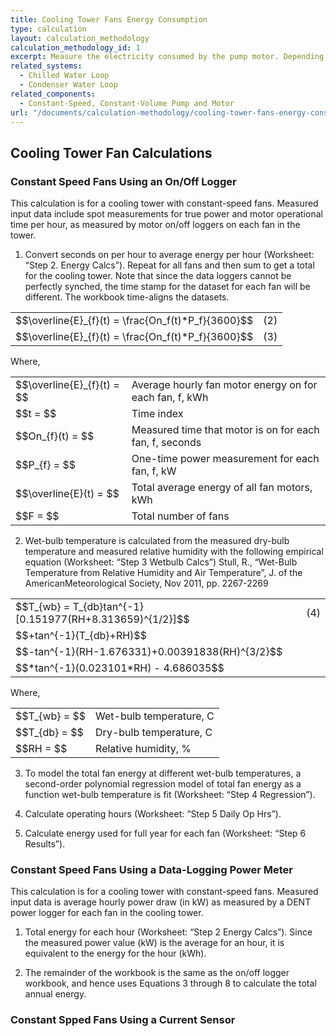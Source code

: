 ```yaml
---
title: Cooling Tower Fans Energy Consumption
type: calculation
layout: calculation_methodology
calculation_methodology_id: 1
excerpt: Measure the electricity consumed by the pump motor. Depending on the variability of operations, daily or weekly models may be developed to better characterize the component. The typical energy consumption of a constant-speed pump is estimated using the simulated yearly schedule of the pump. 
related_systems:
  - Chilled Water Loop
  - Condenser Water Loop
related_components:
  - Constant-Speed, Constant-Volume Pump and Motor
url: "/documents/calculation-methodology/cooling-tower-fans-energy-consumption"
---
```


## Cooling Tower Fan Calculations

### Constant Speed Fans Using an On/Off Logger

This calculation is for a cooling tower with constant-speed fans. Measured input data include spot measurements for true power and motor operational time per hour, as measured by motor on/off loggers on each fan in the tower.

1. Convert seconds on per hour to average energy per hour (Worksheet: “Step 2. Energy Calcs”).  Repeat for all fans and then sum to get a total for the cooling tower. Note that since the data loggers cannot be perfectly synched, the time stamp for the dataset for each fan will be different. The workbook time-aligns the datasets.

<table class="equation-table">
<tbody>
  <tr>
    <td class="tg-0pky">$$\overline{E}_{f}(t) = \frac{On_f(t)*P_f}{3600}$$</th>
    <td class="tg-0pky">(2)</th>
  </tr>
  <tr>
    <td class="tg-0pky">$$\overline{E}_{f}(t) = \frac{On_f(t)*P_f}{3600}$$</td>
    <td class="tg-0pky">(3)</td>
  </tr>
</tbody>
</table>

Where,

<table class="equation-table">
<tbody>
  <tr>
    <td class="tg-0pky">$$\overline{E}_{f}(t) = $$</th>
    <td class="tg-0pky">Average hourly fan motor energy on for each fan, f, kWh</th>
  </tr>
  <tr>
    <td class="tg-0pky">$$t = $$</th>
    <td class="tg-0pky">Time index</th>
  </tr>
  <tr>
    <td class="tg-0pky">$$On_{f}(t) = $$</th>
    <td class="tg-0pky">Measured time that motor is on for each fan, f, seconds</th>
  </tr>
  <tr>
    <td class="tg-0pky">$$P_{f} = $$</th>
    <td class="tg-0pky">One-time power measurement for each fan, f, kW</th>
  </tr>
  <tr>
    <td class="tg-0pky">$$\overline{E}(t) = $$</th>
    <td class="tg-0pky">Total average energy of all fan motors, kWh</th>
  </tr>
  <tr>
    <td class="tg-0pky">$$F = $$</th>
    <td class="tg-0pky">Total number of fans</th>
  </tr>
</tbody>
</table>

2. Wet-bulb temperature is calculated from the measured dry-bulb temperature and measured relative humidity with the following empirical equation <span class="tooltip-pnp">(Worksheet: “Step 3 Wetbulb Calcs”)<span class="tooltiptext"> Stull, R., “Wet-Bulb Temperature from Relative Humidity and Air Temperature”, J. of the AmericanMeteorological Society, Nov 2011, pp. 2267-2269 </span></span>

<table class="equation-table">
<tbody>
  <tr>
    <td class="tg-0pky">$$T_{wb} = T_{db}tan^{-1}[0.151977(RH+8.313659)^{1/2}]$$</th>
    <td class="tg-0pky">(4)</th>
  </tr>
  <tr>
    <td class="tg-0pky">$$+tan^{-1}(T_{db}+RH)$$</td>
    <td class="tg-0pky"></td>
  </tr>
  <tr>
    <td class="tg-0pky">$$-tan^{-1}(RH-1.676331)+0.00391838(RH)^{3/2}$$</td>
    <td class="tg-0pky"></td>
  </tr>
  <tr>
    <td class="tg-0pky">$$*tan^{-1}(0.023101*RH) - 4.686035$$</td>
    <td class="tg-0pky"></td>
  </tr>
</tbody>
</table>

Where, 

<table class="equation-table">
<tbody>
  <tr>
    <td class="tg-0pky">$$T_{wb} = $$</th>
    <td class="tg-0pky">Wet-bulb temperature, C</th>
  </tr>
  <tr>
    <td class="tg-0pky">$$T_{db} = $$</th>
    <td class="tg-0pky">Dry-bulb temperature, C</th>
  </tr>
  <tr>
    <td class="tg-0pky">$$RH = $$</th>
    <td class="tg-0pky">Relative humidity, %</th>
  </tr>
</tbody>
</table>

3. To model the total fan energy at different wet-bulb temperatures, a second-order polynomial regression model of total fan energy as a function wet-bulb temperature is fit (Worksheet: “Step 4 Regression”). 

4. Calculate operating hours (Worksheet: “Step 5 Daily Op Hrs”).

5. Calculate energy used for full year for each fan (Worksheet: “Step 6 Results”).

### Constant Speed Fans Using a Data-Logging Power Meter

This calculation is for a cooling tower with constant-speed fans. Measured input data is average hourly power draw (in kW) as measured by a DENT power logger for each fan in the cooling tower. 

1. Total energy for each hour (Worksheet: “Step 2 Energy Calcs”). Since the measured power value (kW) is the average for an hour, it is equivalent to the energy for the hour (kWh).

2. The remainder of the workbook is the same as the on/off logger workbook, and hence uses Equations 3 through 8 to calculate the total annual energy. 

### Constant Spped Fans Using a Current Sensor

